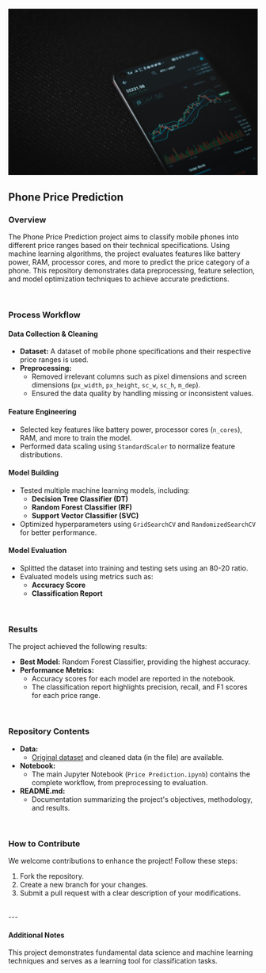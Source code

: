 [![](Image.jpg)](https://unsplash.com/photos/black-android-smartphone-on-black-textile-3PyBkxgTiL0)
## Phone Price Prediction

### Overview
The Phone Price Prediction project aims to classify mobile phones into different price ranges based on their technical specifications. Using machine learning algorithms, the project evaluates features like battery power, RAM, processor cores, and more to predict the price category of a phone. This repository demonstrates data preprocessing, feature selection, and model optimization techniques to achieve accurate predictions.

<br>

### Process Workflow

#### Data Collection & Cleaning
- **Dataset:** A dataset of mobile phone specifications and their respective price ranges is used.
- **Preprocessing:**
  - Removed irrelevant columns such as pixel dimensions and screen dimensions (`px_width`, `px_height`, `sc_w`, `sc_h`, `m_dep`).
  - Ensured the data quality by handling missing or inconsistent values.

#### Feature Engineering
- Selected key features like battery power, processor cores (`n_cores`), RAM, and more to train the model.
- Performed data scaling using `StandardScaler` to normalize feature distributions.

#### Model Building
- Tested multiple machine learning models, including:
  - **Decision Tree Classifier (DT)**
  - **Random Forest Classifier (RF)**
  - **Support Vector Classifier (SVC)**
- Optimized hyperparameters using `GridSearchCV` and `RandomizedSearchCV` for better performance.

#### Model Evaluation
- Splitted the dataset into training and testing sets using an 80-20 ratio.
- Evaluated models using metrics such as:
  - **Accuracy Score**
  - **Classification Report**

<br>

### Results
The project achieved the following results:
- **Best Model:** Random Forest Classifier, providing the highest accuracy.
- **Performance Metrics:**
  - Accuracy scores for each model are reported in the notebook.
  - The classification report highlights precision, recall, and F1 scores for each price range.

<br>

### Repository Contents

- **Data:**
  - [Original dataset](https://www.kaggle.com/datasets/atefehmirnaseri/cell-phone-price) and cleaned data (in the file) are available.
- **Notebook:**
  - The main Jupyter Notebook (`Price Prediction.ipynb`) contains the complete workflow, from preprocessing to evaluation.
- **README.md:**
  - Documentation summarizing the project's objectives, methodology, and results.

<br>

### How to Contribute
We welcome contributions to enhance the project! Follow these steps:
1. Fork the repository.
2. Create a new branch for your changes.
3. Submit a pull request with a clear description of your modifications.

<br>
---

#### Additional Notes
This project demonstrates fundamental data science and machine learning techniques and serves as a learning tool for classification tasks.
